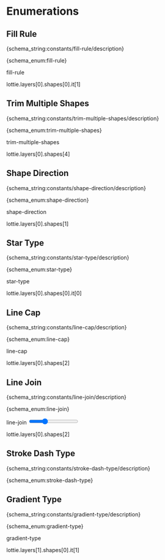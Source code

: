 # Enumerations


<h2 id="fill-rule">Fill Rule</h2>

{schema_string:constants/fill-rule/description}

{schema_enum:fill-rule}

<lottie-playground example="fill.json">
    <title>Example</title>
    <form>
        <enum title="Fill Rule">fill-rule</enum>
    </form>
    <json>lottie.layers[0].shapes[0].it[1]</json>
    <script>
        var shape = lottie.layers[0].shapes[0].it[1];
        shape.r = Number(data["Fill Rule"]);
    </script>
</lottie-playground>


<h2 id="trim-multiple-shapes">Trim Multiple Shapes</h2>

{schema_string:constants/trim-multiple-shapes/description}

{schema_enum:trim-multiple-shapes}

<lottie-playground example="trim_path.json">
    <form>
        <enum title="Multiple Shapes">trim-multiple-shapes</enum>
    </form>
    <json>lottie.layers[0].shapes[4]</json>
    <script>
        lottie.layers[0].shapes[4].m = Number(data["Multiple Shapes"]);
    </script>
</lottie-playground>


<h2 id="shape-direction">Shape Direction</h2>

{schema_string:constants/shape-direction/description}

{schema_enum:shape-direction}

<lottie-playground example="trim_path.json">
    <form>
        <enum title="Shape Direction">shape-direction</enum>
    </form>
    <json>lottie.layers[0].shapes[1]</json>
    <script>
        for ( let shape of lottie.layers[0].shapes )
            shape.d = Number(data["Shape Direction"]);
    </script>
</lottie-playground>


<h2 id="star-type">Star Type</h2>

{schema_string:constants/star-type/description}

{schema_enum:star-type}

<lottie-playground example="star.json">
    <title>Example</title>
    <form>
        <enum title="Star Type">star-type</enum>
    </form>
    <json>lottie.layers[0].shapes[0].it[0]</json>
    <script>
        var star = lottie.layers[0].shapes[0].it[0];
        star.sy = Number(data["Star Type"]);
        if ( data["Star Type"] == "1" )
        {
            star["ir"] = {"a": 0, "k": 100};
            star["is"] = {"a": 0, "k": 0};
        }
        else
        {
            delete star["ir"];
            delete star["is"];
        }
        lottie.layers[0].shapes[0].it[0] = star;
    </script>
</lottie-playground>


<h2 id="line-cap">Line Cap</h2>

{schema_string:constants/line-cap/description}

{schema_enum:line-cap}

<lottie-playground example="stroke.json">
    <title>Example</title>
    <form>
        <enum title="Line Cap" value="2">line-cap</enum>
    </form>
    <json>lottie.layers[0].shapes[2]</json>
    <script>
        var shape = lottie.layers[0].shapes[2];
        shape.lc = Number(data["Line Cap"]);
        shape.d = undefined;
    </script>
</lottie-playground>


<h2 id="line-join">Line Join</h2>

{schema_string:constants/line-join/description}

{schema_enum:line-join}

<lottie-playground example="stroke.json">
    <title>Example</title>
    <form>
        <enum title="Line Join" value="2">line-join</enum>
        <input type="range" min="0" max="10" value="3" title="Miter Limit"/>
    </form>
    <json>lottie.layers[0].shapes[2]</json>
    <script>
        var shape = lottie.layers[0].shapes[2];
        shape.lj = Number(data["Line Join"]);
        shape.ml = data["Miter Limit"];
        shape.d = undefined;
        var trim = lottie.layers[0].shapes[1];
        trim.e.k = 100;
    </script>
</lottie-playground>

<h2 id="stroke-dash-type">Stroke Dash Type</h2>

{schema_string:constants/stroke-dash-type/description}

{schema_enum:stroke-dash-type}

<h2 id="gradient-type">Gradient Type</h2>

{schema_string:constants/gradient-type/description}

{schema_enum:gradient-type}

<lottie-playground example="gradient.json">
    <title>Example</title>
    <form>
        <enum title="Type" value="1">gradient-type</enum>
    </form>
    <json>lottie.layers[1].shapes[0].it[1]</json>
    <script>
    var gradient = lottie.layers[1].shapes[0].it[1];
    gradient.t = Number(data["Type"]);
    </script>
</lottie-playground>
